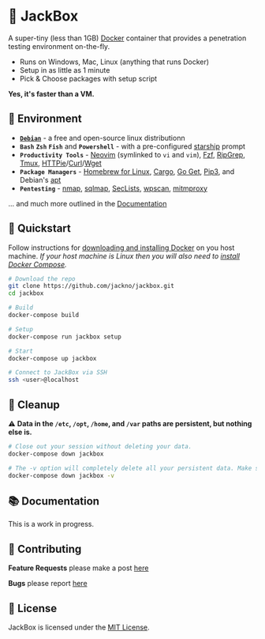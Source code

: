 # 🧨 JackBox

A super-tiny (less than 1GB) [Docker](https://www.docker.com) container that provides a penetration testing environment on-the-fly.

- Runs on Windows, Mac, Linux (anything that runs Docker)
- Setup in as little as 1 minute
- Pick & Choose packages with setup script

**Yes, it's faster than a VM.**

## 🎡 Environment
- **[`Debian`](https://www.debian.org)** - a free and open-source linux distributionn
- **`Bash`** **`Zsh`** **`Fish`** and **`Powershell`** - with a pre-configured [starship](https://github.com/starship/starship) prompt
- **`Productivity Tools`** - [Neovim](https://neovim.io/) (symlinked to `vi` and `vim`), [Fzf](https://github.com/junegunn/fzf), [RipGrep](https://github.com/BurntSushi/ripgrep), [Tmux](https://github.com/tmux/tmux/wiki), [HTTPie](https://httpie.io)/[Curl](https://curl.se)/[Wget](https://www.gnu.org/software/wget/)
- **`Package Managers`** - [Homebrew for Linux](https://brew.sh/), [Cargo](https://crates.io/), [Go Get](https://pkg.go.dev/), [Pip3](https://pypi.org/), and Debian's [apt](https://wiki.debian.org/DebianRepository)
- **`Pentesting`** - [nmap](https://nmap.org/), [sqlmap](http://sqlmap.org/), [SecLists](https://github.com/danielmiessler/SecLists), [wpscan](https://github.com/wpscanteam/wpscan), [mitmproxy](https://mitmproxy.org/)

... and much more outlined in the [Documentation](#-documentation)

## 🚀 Quickstart
Follow instructions for [downloading and installing Docker](https://docs.docker.com/get-docker/) on you host machine. *If your host machine is Linux then you will also need to [install Docker Compose](https://docs.docker.com/compose/install/).*

```bash
# Download the repo
git clone https://github.com/jackno/jackbox.git
cd jackbox
```

```bash
# Build
docker-compose build

# Setup
docker-compose run jackbox setup

# Start
docker-compose up jackbox
```

```bash
# Connect to JackBox via SSH
ssh <user>@localhost
```

## 🧼 Cleanup
⚠️ **Data in the `/etc`, `/opt`, `/home`, and `/var` paths are persistent, but nothing else is.**

```bash
# Close out your session without deleting your data.
docker-compose down jackbox
```

```bash
# The -v option will completely delete all your persistent data. Make sure you back up sensitive files.
docker-compose down jackbox -v
```

## 📚 Documentation
This is a work in progress.

## 🤝 Contributing
**Feature Requests** please make a post [here](#)

**Bugs** please report [here](#)

## 📃 License
JackBox is licensed under the [MIT License](https://github.com/jackno/jackbox/blob/main/LICENSE).
